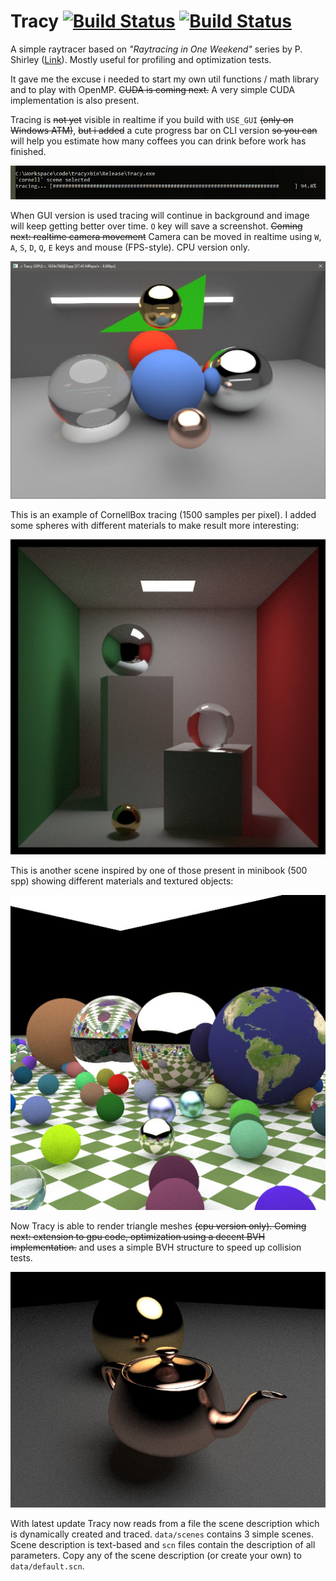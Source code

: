 # Tracy [![Build Status](https://travis-ci.org/carcass82/tracy.svg?branch=master)](https://travis-ci.org/carcass82/tracy) [![Build Status](https://ci.appveyor.com/api/projects/status/rqsg04bl5sxoeigd?svg=true)](https://ci.appveyor.com/project/carcass82/tracy)


A simple raytracer based on *"Raytracing in One Weekend"* series by P. Shirley ([Link](https://www.amazon.com/dp/B01B5AODD8)).
Mostly useful for profiling and optimization tests.

It gave me the excuse i needed to start my own util functions / math library and to play with OpenMP. ~~CUDA is coming next.~~ A very simple CUDA implementation is also present.


Tracing is ~~not yet~~ visible in realtime if you build with ``USE_GUI`` ~~(only on Windows ATM)~~, ~~but i added~~ a cute progress bar on CLI version ~~so you can~~ will help you estimate how many coffees you can drink before work has finished.

![tracing](doc/cmd.jpg)


When GUI version is used tracing will continue in background and image will keep getting better over time. ``O`` key will save a screenshot.
~~Coming next: realtime camera movement~~ Camera can be moved in realtime using ``W``, ``A``, ``S``, ``D``, ``Q``, ``E`` keys and mouse (FPS-style). CPU version only.

![proggui](doc/gui.jpg)

This is an example of CornellBox tracing (1500 samples per pixel). I added some spheres with different
materials to make result more interesting:

![cornell](doc/output.jpg)


This is another scene inspired by one of those present in minibook (500 spp) showing different materials and textured objects:

![random](doc/output2.jpg)


Now Tracy is able to render triangle meshes ~~(cpu version only). Coming next: extension to gpu code, optimization using a decent BVH implementation.~~ and uses a simple BVH structure to speed up collision tests.

![triangles](doc/output3.jpg)

With latest update Tracy now reads from a file the scene description which is dynamically created and traced. ``data/scenes`` contains 3 simple scenes. Scene description is text-based and ``scn`` files contain the description of all parameters. Copy any of the scene description (or create your own) to ``data/default.scn``.
